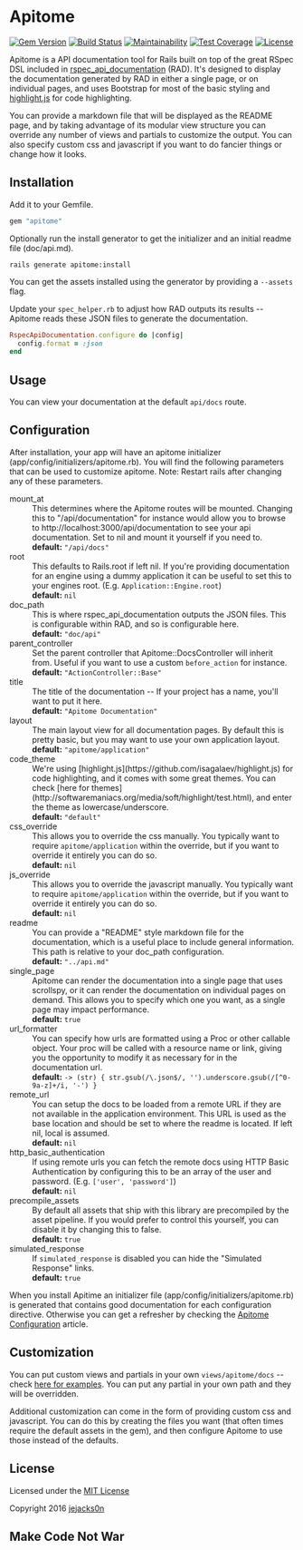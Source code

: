 Apitome
=======

[![Gem Version](https://img.shields.io/gem/v/apitome.svg)](https://rubygems.org/gems/apitome)
[![Build Status](https://img.shields.io/travis/jejacks0n/apitome.svg)](https://travis-ci.org/jejacks0n/apitome)
[![Maintainability](https://api.codeclimate.com/v1/badges/eb8dd1c22f1da11b6c02/maintainability)](https://codeclimate.com/github/jejacks0n/apitome/maintainability)
[![Test Coverage](https://api.codeclimate.com/v1/badges/eb8dd1c22f1da11b6c02/test_coverage)](https://codeclimate.com/github/jejacks0n/apitome/test_coverage)
[![License](https://img.shields.io/badge/license-MIT-brightgreen.svg)](https://opensource.org/licenses/MIT)

Apitome is a API documentation tool for Rails built on top of the great RSpec DSL included in
[rspec_api_documentation](https://github.com/zipmark/rspec_api_documentation) (RAD). It's designed to display the
documentation generated by RAD in either a single page, or on individual pages, and uses Bootstrap for most of the basic
styling and [highlight.js](https://github.com/isagalaev/highlight.js) for code highlighting.

You can provide a markdown file that will be displayed as the README page, and by taking advantage of its modular view
structure you can override any number of views and partials to customize the output. You can also specify custom css and
javascript if you want to do fancier things or change how it looks.

## Installation
Add it to your Gemfile.

```ruby
gem "apitome"
```

Optionally run the install generator to get the initializer and an initial readme file (doc/api.md).

```
rails generate apitome:install
```

You can get the assets installed using the generator by providing a `--assets` flag.

Update your `spec_helper.rb` to adjust how RAD outputs its results -- Apitome reads these JSON files to generate the
documentation.

```ruby
RspecApiDocumentation.configure do |config|
  config.format = :json
end
```

## Usage
You can view your documentation at the default `api/docs` route.

## Configuration
After installation, your app will have an apitome initializer (app/config/initializers/apitome.rb). You will find the
following parameters that can be used to customize apitome. Note: Restart rails after changing any of these parameters.

<dl>
<dt> mount_at </dt><dd>
  This determines where the Apitome routes will be mounted. Changing this to "/api/documentation" for instance would
  allow you to browse to http://localhost:3000/api/documentation to see your api documentation. Set to nil and mount
  it yourself if you need to.
  <br/>
  <b>default:</b> <code>"/api/docs"</code>
</dd>

<dt> root </dt><dd>
  This defaults to Rails.root if left nil. If you're providing documentation for an engine using a dummy application
  it can be useful to set this to your engines root. (E.g. <code>Application::Engine.root</code>)
  <br/>
  <b>default:</b> <code>nil</code>
</dd>

<dt> doc_path </dt><dd>
  This is where rspec_api_documentation outputs the JSON files. This is configurable within RAD, and so is
  configurable here.
  <br/>
  <b>default:</b> <code>"doc/api"</code>
</dd>

<dt> parent_controller </dt><dd>
  Set the parent controller that Apitome::DocsController will inherit from. Useful if you want to use a custom
  <code>before_action</code> for instance.
  <br/>
  <b>default:</b> <code>"ActionController::Base"</code>
</dd>

<dt> title </dt><dd>
  The title of the documentation -- If your project has a name, you'll want to put it here.
  <br/>
  <b>default:</b> <code>"Apitome Documentation"</code>
</dd>

<dt> layout </dt><dd>
  The main layout view for all documentation pages. By default this is pretty basic, but you may want to use your own
  application layout.
  <br/>
  <b>default:</b> <code>"apitome/application"</code>
</dd>

<dt> code_theme </dt><dd>
  We're using [highlight.js](https://github.com/isagalaev/highlight.js) for code highlighting, and it comes with some
  great themes. You can check [here for themes](http://softwaremaniacs.org/media/soft/highlight/test.html), and enter
  the theme as lowercase/underscore.
  <br/>
  <b>default:</b> <code>"default"</code>
</dd>

<dt> css_override </dt><dd>
  This allows you to override the css manually. You typically want to require <code>apitome/application</code> within the
  override, but if you want to override it entirely you can do so.
  <br/>
  <b>default:</b> <code>nil</code>
</dd>

<dt> js_override </dt><dd>
  This allows you to override the javascript manually. You typically want to require <code>apitome/application</code> within the
  override, but if you want to override it entirely you can do so.
  <br/>
  <b>default:</b> <code>nil</code>
</dd>

<dt> readme </dt><dd>
  You can provide a "README" style markdown file for the documentation, which is a useful place to include general
  information. This path is relative to your doc_path configuration.
  <br/>
  <b>default:</b> <code>"../api.md"</code>
</dd>

<dt> single_page </dt><dd>
  Apitome can render the documentation into a single page that uses scrollspy, or it can render the documentation on
  individual pages on demand. This allows you to specify which one you want, as a single page may impact performance.
  <br/>
  <b>default:</b> <code>true</code>
</dd>

<dt> url_formatter </dt><dd>
  You can specify how urls are formatted using a Proc or other callable object.  Your proc will be called with a
  resource name or link, giving you the opportunity to modify it as necessary for in the documentation url.
  <br/>
  <b>default:</b> <code>-> (str) { str.gsub(/\.json$/, '').underscore.gsub(/[^0-9a-z]+/i, '-') }</code>
</dd>

<dt> remote_url </dt><dd>
  You can setup the docs to be loaded from a remote URL if they are not available in the application environment. This
  URL is used as the base location and should be set to where the readme is located. If left nil, local is assumed.
  <br/>
  <b>default:</b> <code>nil</code>
</dd>

<dt> http_basic_authentication </dt><dd>
  If using remote urls you can fetch the remote docs using HTTP Basic Authentication by configuring this to be an
  array of the user and password. (E.g. <code>['user', 'password']</code>)
  <br/>
  <b>default:</b> <code>nil</code>
</dd>

<dt> precompile_assets </dt><dd>
  By default all assets that ship with this library are precompiled by the asset pipeline. If you would prefer to
  control this yourself, you can disable it by changing this to false.
  <br/>
  <b>default:</b> <code>true</code>
</dd>

<dt> simulated_response </dt><dd>
  If <code>simulated_response</code> is disabled you can hide the "Simulated Response" links.
  <br>
  <b>default:</b> <code>true</code>
</dd>

When you install Apitime an initializer file (app/config/initializers/apitome.rb) is generated that contains good
documentation for each configuration directive. Otherwise you can get a refresher by checking the
[Apitome Configuration](https://github.com/modeset/apitome/wiki/Apitome-Configuration) article.

## Customization
You can put custom views and partials in your own `views/apitome/docs` -- check
[here for examples](https://github.com/jejacks0n/apitome/tree/master/app/views/apitome/docs). You can put any
partial in your own path and they will be overridden.

Additional customization can come in the form of providing custom css and javascript. You can do this by creating the
files you want (that often times require the default assets in the gem), and then configure Apitome to use those instead
of the defaults.

## License
Licensed under the [MIT License](http://creativecommons.org/licenses/MIT/)

Copyright 2016 [jejacks0n](https://github.com/jejacks0n)

## Make Code Not War
